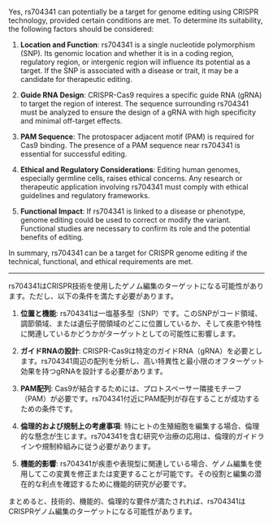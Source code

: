 Yes, rs704341 can potentially be a target for genome editing using CRISPR technology, provided certain conditions are met. To determine its suitability, the following factors should be considered:

1. **Location and Function**: rs704341 is a single nucleotide polymorphism (SNP). Its genomic location and whether it is in a coding region, regulatory region, or intergenic region will influence its potential as a target. If the SNP is associated with a disease or trait, it may be a candidate for therapeutic editing.

2. **Guide RNA Design**: CRISPR-Cas9 requires a specific guide RNA (gRNA) to target the region of interest. The sequence surrounding rs704341 must be analyzed to ensure the design of a gRNA with high specificity and minimal off-target effects.

3. **PAM Sequence**: The protospacer adjacent motif (PAM) is required for Cas9 binding. The presence of a PAM sequence near rs704341 is essential for successful editing.

4. **Ethical and Regulatory Considerations**: Editing human genomes, especially germline cells, raises ethical concerns. Any research or therapeutic application involving rs704341 must comply with ethical guidelines and regulatory frameworks.

5. **Functional Impact**: If rs704341 is linked to a disease or phenotype, genome editing could be used to correct or modify the variant. Functional studies are necessary to confirm its role and the potential benefits of editing.

In summary, rs704341 can be a target for CRISPR genome editing if the technical, functional, and ethical requirements are met.

---

rs704341はCRISPR技術を使用したゲノム編集のターゲットになる可能性があります。ただし、以下の条件を満たす必要があります。

1. **位置と機能**: rs704341は一塩基多型（SNP）です。このSNPがコード領域、調節領域、または遺伝子間領域のどこに位置しているか、そして疾患や特性に関連しているかどうかがターゲットとしての可能性に影響します。

2. **ガイドRNAの設計**: CRISPR-Cas9は特定のガイドRNA（gRNA）を必要とします。rs704341周辺の配列を分析し、高い特異性と最小限のオフターゲット効果を持つgRNAを設計する必要があります。

3. **PAM配列**: Cas9が結合するためには、プロトスペーサー隣接モチーフ（PAM）が必要です。rs704341付近にPAM配列が存在することが成功するための条件です。

4. **倫理的および規制上の考慮事項**: 特にヒトの生殖細胞を編集する場合、倫理的な懸念が生じます。rs704341を含む研究や治療の応用は、倫理的ガイドラインや規制枠組みに従う必要があります。

5. **機能的影響**: rs704341が疾患や表現型に関連している場合、ゲノム編集を使用してこの変異を修正または変更することが可能です。その役割と編集の潜在的な利点を確認するために機能的研究が必要です。

まとめると、技術的、機能的、倫理的な要件が満たされれば、rs704341はCRISPRゲノム編集のターゲットになる可能性があります。